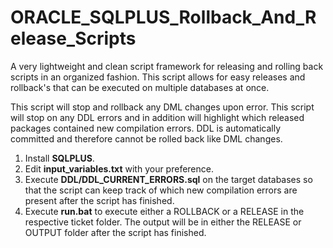 # ORACLE_SQLPLUS_Rollback_And_Release_Scripts
A very lightweight and clean script framework for releasing and rolling back scripts in an organized fashion. This script allows for easy releases and rollback's that can be executed on multiple databases at once. 

This script will stop and rollback any DML changes upon error. This script will stop on any DDL errors and in addition will highlight which released packages contained new compilation errors. DDL is automatically committed and therefore cannot be rolled back like DML changes.

1. Install **SQLPLUS**.
2. Edit **input_variables.txt** with your preference.
3. Execute **DDL/DDL_CURRENT_ERRORS.sql** on the target databases so that the script can keep track of which new compilation errors are present after the script has finished.
4. Execute **run.bat** to execute either a ROLLBACK or a RELEASE in the respective ticket folder. The output will be in either the RELEASE or OUTPUT folder after the script has finished.
